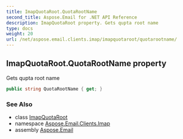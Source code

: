 ```yaml
---
title: ImapQuotaRoot.QuotaRootName
second_title: Aspose.Email for .NET API Reference
description: ImapQuotaRoot property. Gets qupta root name
type: docs
weight: 20
url: /net/aspose.email.clients.imap/imapquotaroot/quotarootname/
---
```

## ImapQuotaRoot.QuotaRootName property

Gets qupta root name

```csharp
public string QuotaRootName { get; }
```

### See Also

* class [ImapQuotaRoot](../)
* namespace [Aspose.Email.Clients.Imap](../../imapquotaroot/)
* assembly [Aspose.Email](../../../)


